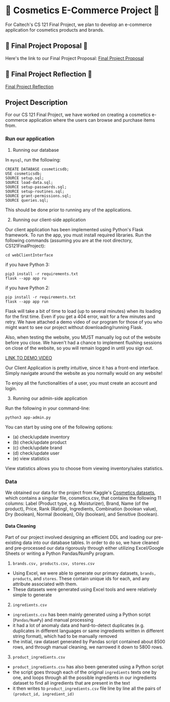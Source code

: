 # 💅 Cosmetics E-Commerce Project 💅
For Caltech's CS 121 Final Project, we plan to develop an e-commerce application for cosmetics products and brands.

## :memo: Final Project Proposal :memo:
Here's the link to our Final Project Proposal: [Final Project Proposal](https://docs.google.com/document/d/1-SiWRTnO7FuUWw8p5J6z06Gr7R1Q0K7K66yuXgOf-pE/edit?usp=sharing)

## :memo: Final Project Reflection :memo:
[Final Project Reflection](https://docs.google.com/document/d/1Hde-_pKrwx3MjlaA7Wf45lSM-s4AJjjuWSPrywgU4JM/edit?usp=sharing)

## Project Description
For our CS 121 Final Project, we have worked on creating a cosmetics e-commerce application where the users can browse and purchase items from.

### Run our application

1. Running our database

In `mysql`, run the following:
```
CREATE DATABASE cosmeticsdb;
USE cosmeticsdb;
SOURCE setup.sql;
SOURCE load-data.sql;
SOURCE setup-passwords.sql;
SOURCE setup-routines.sql;
SOURCE grant-permissions.sql;
SOURCE queries.sql;
```
This should be done prior to running any of the applications.

2. Running our client-side application

Our client application has been implemented using Python's Flask framework. To run the app, you must install required libraries. Run the following commands (assuming you are at the root directory, CS121FinalProject):
```
cd webClientInterface
```
if you have Python 3:
```
pip3 install -r requirements.txt
flask --app app ru
```
if you have Python 2:
```
pip install -r requirements.txt
flask --app app run
```

Flask will take a bit of time to load (up to several minutes) when its loading for the first time. Even if you get a 404 error, wait for a few minutes and retry. We have attached a demo video of our program for those of you who might want to see our project without downloading/running Flask.

Also, when testing the website, you MUST manually log out of the website before you close. We haven't had a chance to implement flushing sessions on close of the website, so you will remain logged in until you sign out. 

[LINK TO DEMO VIDEO](https://drive.google.com/file/d/15M8fY-DxguPLgQVss1tEQXJ-uzZZRzYS/view?usp=sharing)

Our Client Application is pretty intuitive, since it has a front-end interface. Simply navigate around the website as you normally would on any website!

To enjoy all the functionalities of a user, you must create an account and login.

3. Running our admin-side application

Run the following in your command-line:
```
python3 app-admin.py
```

You can start by using one of the following options:
- (a) check/update inventory
- (b) check/update product
- (c) check/update brand
- (d) check/update user
- (e) view statistics

View statistics allows you to choose from viewing inventory/sales statistics.

### Data
We obtained our data for the project from Kaggle's [Cosmetics datasets](https://www.kaggle.com/datasets/kingabzpro/cosmetics-datasets), which contains a singular file, cosmetics.csv, that contains the following 11 columns: Label (Product type, e.g. Moisturizer), Brand, Name (of the product), Price, Rank (Rating), Ingredients, Combination (boolean value), Dry (boolean), Normal (boolean), Oily (boolean), and Sensitive (boolean).

#### Data Cleaning
Part of our project involved designing an efficient DDL and loading our pre-existing data into our database tables. In order to do so, we have cleaned and pre-processed our data rigorously through either utilizing Excel/Google Sheets or writing a Python Pandas/NumPy program.

1. `brands.csv, products.csv, stores.csv`
- Using Excel, we were able to generate our primary datasets, `brands, products`, and `stores`. These contain unique ids for each, and any attribute associated with them.
- These datasets were generated using Excel tools and were relatively simple to generate

2. `ingredients.csv`
- `ingredients.csv` has been mainly generated using a Python script (`Pandas/NumPy`) and manual processing
- it had a lot of anomaly data and hard-to-detect duplicates (e.g. duplicates in different languages or same ingredients written in different string format), which had to be manually removed
- the initial, raw dataset generated by Pandas script contained about 8500 rows, and through manual cleaning, we narrowed it down to 5800 rows.

3. `product_ingredients.csv`
- `product_ingredients.csv` has also been generated using a Python script
- the script goes through each of the original `ingredients` texts one by one, and loops through all the possible ingredients in our ingredients dataset to find all ingredients that are present in the text
- it then writes to `product_ingredients.csv` file line by line all the pairs of `(product_id, ingredient_id)`



